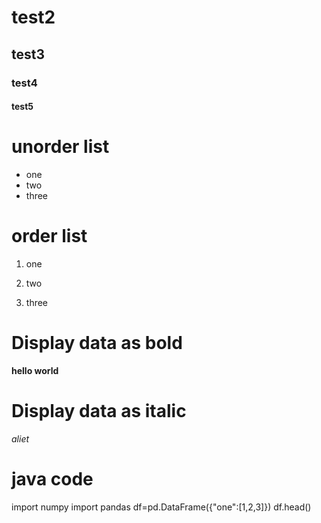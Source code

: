 # test2
## test3
### test4
#### test5

 # unorder list
 * one
 * two
 * three
 
 # order list
 1. one
 
 2. two
 
 3. three
 # Display data as bold
**hello world**

# Display data as italic
*aliet*

 # java code
 
 import numpy
 import pandas
 df=pd.DataFrame({"one":[1,2,3]})
 df.head()
